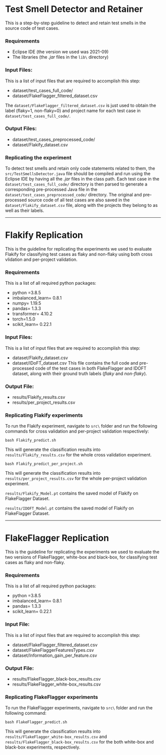 # Test Smell Detector and Retainer

This is a step-by-step guideline to detect and retain test smells in the source code of test cases.

### Requirements
- Eclipse IDE (the version we used was 2021-09)
- The libraries (the _.jar_ files in the `lib\` directory) 

### Input Files:
This is a list of input files that are required to accomplish this step:
* dataset/test_cases_full_code/
* dataset/FlakeFlagger_filtered_dataset.csv

The `dataset/FlakeFlagger_filtered_dataset.csv` is just used to obtain the label (flaky=1, non-flaky=0) and project name for each test case in `dataset/test_cases_full_code/`.

### Output Files:
* dataset/test_cases_preprocessed_code/
* dataset/Flakify_dataset.csv

### Replicating the experiment
To detect test smells and retain only code statements related to them, the `src/TestSmellsDetector.java` file should be compiled and run using the Eclipse IDE by having all the _.jar_ files in the class path. Each test case in the `dataset/test_cases_full_code/` directory is then parsed to generate a corresponding pre-processed Java file in the `dataset/test_cases_preprocessed_code/` directory. The original and pre-processed source code of all test cases are also saved in the `dataset/Flakify_dataset.csv` file, along with the projects they belong to as well as their labels.

---

# Flakify Replication

This is the guideline for replicating the experiments we used to evaluate Flakify for classifying test cases as flaky and non-flaky using both cross vlidation and per-project validation.

### Requirements
This is a list of all required python packages:
- python =3.8.5
- imbalanced_learn= 0.8.1
- numpy= 1.19.5
- pandas= 1.3.3
- transformer= 4.10.2
- torch=1.5.0
- scikit_learn= 0.22.1

### Input Files:
This is a list of input files that are required to accomplish this step:
* dataset/Flakify_dataset.csv
* dataset/IDoFT_dataset.csv
This file contains the full code and pre-processed code of the test cases in both FlakeFlagger and IDOFT dataset, along with their ground truth labels (_flaky_ and _non-flaky_).

### Output File:
* results/Flakify_results.csv 
* results/per_project_results.csv 

### Replicating Flakify experiments
To run the Flakify experiment, navigate to `src\` folder and run the following commands for cross validation and per-project validation respectively:

```console
bash Flakify_predict.sh
```

This will generate the classification results into `results/Flakify_results.csv` for the whole cross validation experiment. 

```console
bash Flakify_predict_per_project.sh
```

This will generate the classification results into `results/per_project_results.csv` for the whole per-project validation experiment. 

`results/Flakify_Model.pt` contains the saved model of Flakify on FlakeFlagger Dataset. 

`results/IDOFT_Model.pt` contains the saved model of Flakify on FlakeFlagger Dataset. 

---

# FlakeFlagger Replication

This is the guideline for replicating the experiments we used to evaluate the two versions of FlakeFlagger, white-box and black-box, for classifying test cases as flaky and non-flaky.

### Requirements
This is a list of all required python packages:
- python =3.8.5
- imbalanced_learn= 0.8.1
- pandas= 1.3.3
- scikit_learn= 0.22.1

### Input File:
This is a list of input files that are required to accomplish this step:
* dataset/FlakeFlagger_filtered_dataset.csv
* dataset/FlakeFlaggerFeaturesTypes.csv
* dataset/Information_gain_per_feature.csv

### Output File:
* results/FlakeFlagger_black-box_results.csv
* results/FlakeFlagger_white-box_results.csv

### Replicating FlakeFlagger experiments
To run the FlakeFlagger experiments, navigate to `src\` folder and run the following command:

```console
bash FlakeFlagger_predict.sh
```

This will generate the classification results into `results/FlakeFlagger_white-box_results.csv` and `results/FlakeFlagger_black-box_results.csv` for the both white-box and black-box experiments, respectively.
